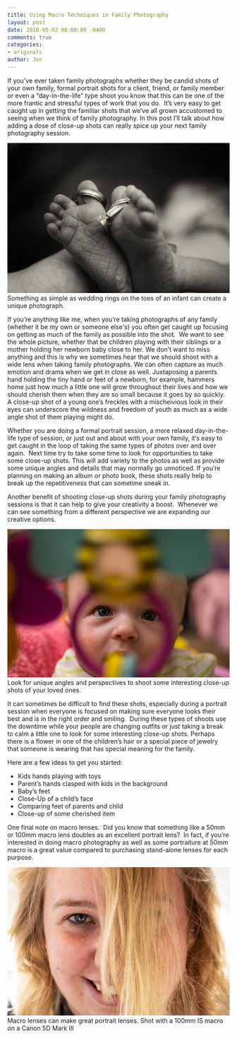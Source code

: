 ```yaml
---
title: Using Macro Techniques in Family Photography
layout: post
date: 2018-05-02 00:00:00 -0400
comments: true
categories:
- originals
author: Jon
---
```

If you’ve ever taken family photographs whether they be candid shots of your own family, formal portrait shots for a client, friend, or family member or even a “day-in-the-life” type shoot you know that this can be one of the more frantic and stressful types of work that you do.  It’s very easy to get caught up in getting the familiar shots that we’ve all grown accustomed to seeing when we think of family photography.  In this post I’ll talk about how adding a dose of close-up shots can really spice up your next family photography session.

<p class="post-image"><img src="/uploads/2018/05/02/20170120-DSC07731-Edit.jpg"/>Something as simple as wedding rings on the toes of an infant can create a unique photograph.</p>

If you’re anything like me, when you’re taking photographs of any family (whether it be my own or someone else's) you often get caught up focusing on getting as much of the family as possible into the shot.  We want to see the whole picture, whether that be children playing with their siblings or a mother holding her newborn baby close to her.  We don’t want to miss anything and this is why we sometimes hear that we should shoot with a wide lens when taking family photographs. We can often capture as much emotion and drama when we get in close as well. Juxtaposing a parents hand holding the tiny hand or feet of a newborn, for example, hammers home just how much a little one will grow throughout their lives and how we should cherish them when they are so small because it goes by so quickly. A close-up shot of a young one’s freckles with a mischeivious look in their eyes can underscore the wildness and freedom of youth as much as a wide angle shot of them playing might do.

Whether you are doing a formal portrait session, a more relaxed day-in-the-life type of session, or just out and about with your own family, it’s easy to get caught in the loop of taking the same types of photos over and over again.  Next time try to take some time to look for opportunities to take some close-up shots.  This will add variety to the photos as well as provide some unique angles and details that may normally go unnoticed.   If you’re planning on making an album or photo book, these shots really help to break up the repetitiveness that can sometime sneak in.

Another benefit of shooting close-up shots during your family photography sessions is that it can help to give your creativity a boost.  Whenever we can see something from a different perspective we are expanding our creative options.  

<p class="post-image"><img src="/uploads/2018/05/02/20170426-DSC09713.jpg"/>Look for unique angles and perspectives to shoot some interesting close-up shots of your loved ones.</p>

It can sometimes be difficult to find these shots, especially during a portrait session when everyone is focused on making sure everyone looks their best and is in the right order and smiling.  During these types of shoots use the downtime while your people are changing outfits or just taking a break to calm a little one to look for some interesting close-up shots. Perhaps there is a flower in one of the children’s hair or a special piece of jewelry that someone is wearing that has special meaning for the family. 

Here are a few ideas to get you started:

* Kids hands playing with toys
* Parent’s hands clasped with kids in the background
* Baby’s feet
* Close-Up of a child’s face
* Comparing feet of parents and child
* Close-up of some cherished item

One final note on macro lenses.  Did you know that something like a 50mm or 100mm macro lens doubles as an excellent portrait lens?  In fact, if you’re interested in doing macro photography as well as some portraiture at 50mm macro is a great value compared to purchasing stand-alone lenses for each purpose.

<p class="post-image"><img src="/uploads/2018/05/02/NickAnd Amanda_SV_21061015-31.jpg"/>Macro lenses can make great portrait lenses. Shot with a 100mm IS macro on a Canon 5D Mark III</p>